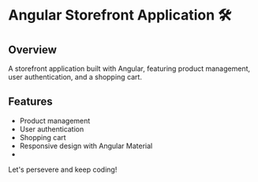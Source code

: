  # Angular Storefront Application 🛠️ 

## Overview
A storefront application built with Angular, featuring product management, user authentication, and a shopping cart.

## Features
- Product management
- User authentication
- Shopping cart
- Responsive design with Angular Material
- 
Let's persevere and keep coding! 

